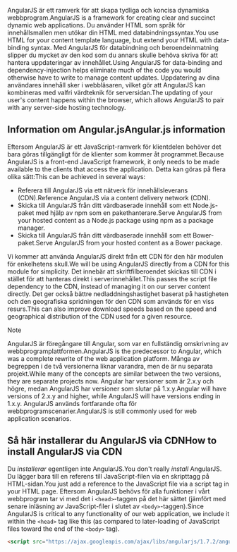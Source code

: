 <span data-ttu-id="d650c-101">AngularJS är ett ramverk för att skapa tydliga och koncisa dynamiska webbprogram.</span><span class="sxs-lookup"><span data-stu-id="d650c-101">AngularJS is a framework for creating clear and succinct dynamic web applications.</span></span> <span data-ttu-id="d650c-102">Du använder HTML som språk för innehållsmallen men utökar din HTML med databindningssyntax.</span><span class="sxs-lookup"><span data-stu-id="d650c-102">You use HTML for your content template language, but extend your HTML with data-binding syntax.</span></span> <span data-ttu-id="d650c-103">Med AngularJS för databindning och beroendeinmatning slipper du mycket av den kod som du annars skulle behöva skriva för att hantera uppdateringar av innehållet.</span><span class="sxs-lookup"><span data-stu-id="d650c-103">Using AngularJS for data-binding and dependency-injection helps eliminate much of the code you would otherwise have to write to manage content updates.</span></span> <span data-ttu-id="d650c-104">Uppdatering av dina användares innehåll sker i webbläsaren, vilket gör att AngularJS kan kombineras med valfri värdteknik för serversidan.</span><span class="sxs-lookup"><span data-stu-id="d650c-104">The updating of your user's content happens within the browser, which allows AngularJS to pair with any server-side hosting technology.</span></span>

## <a name="angularjs-information"></a><span data-ttu-id="d650c-105">Information om Angular.js</span><span class="sxs-lookup"><span data-stu-id="d650c-105">Angular.js information</span></span>

<span data-ttu-id="d650c-106">Eftersom AngularJS är ett JavaScript-ramverk för klientdelen behöver det bara göras tillgängligt för de klienter som kommer åt programmet.</span><span class="sxs-lookup"><span data-stu-id="d650c-106">Because AngularJS is a front-end JavaScript framework, it only needs to be made available to the clients that access the application.</span></span> <span data-ttu-id="d650c-107">Detta kan göras på flera olika sätt:</span><span class="sxs-lookup"><span data-stu-id="d650c-107">This can be achieved in several ways:</span></span>

- <span data-ttu-id="d650c-108">Referera till AngularJS via ett nätverk för innehållsleverans (CDN).</span><span class="sxs-lookup"><span data-stu-id="d650c-108">Reference AngularJS via a content delivery network (CDN).</span></span>
- <span data-ttu-id="d650c-109">Skicka till AngularJS från ditt värdbaserade innehåll som ett Node.js-paket med hjälp av npm som en pakethanterare.</span><span class="sxs-lookup"><span data-stu-id="d650c-109">Serve AngularJS from your hosted content as a Node.js package using npm as a package manager.</span></span>
- <span data-ttu-id="d650c-110">Skicka till AngularJS från ditt värdbaserade innehåll som ett Bower-paket.</span><span class="sxs-lookup"><span data-stu-id="d650c-110">Serve AngularJS from your hosted content as a Bower package.</span></span>

<span data-ttu-id="d650c-111">Vi kommer att använda AngularJS direkt från ett CDN för den här modulen för enkelhetens skull.</span><span class="sxs-lookup"><span data-stu-id="d650c-111">We will be using AngularJS directly from a CDN for this module for simplicity.</span></span> <span data-ttu-id="d650c-112">Det innebär att skriftfilberoendet skickas till CDN i stället för att hanteras direkt i serverinnehållet.</span><span class="sxs-lookup"><span data-stu-id="d650c-112">This passes the script file dependency to the CDN, instead of managing it on our server content directly.</span></span> <span data-ttu-id="d650c-113">Det ger också bättre nedladdningshastighet baserat på hastigheten och den geografiska spridningen för den CDN som används för en viss resurs.</span><span class="sxs-lookup"><span data-stu-id="d650c-113">This can also improve download speeds based on the speed and geographical distribution of the CDN used for a given resource.</span></span>

> [!NOTE]
> <span data-ttu-id="d650c-114">AngularJS är föregångare till Angular, som var en fullständig omskrivning av webbprogramplattformen.</span><span class="sxs-lookup"><span data-stu-id="d650c-114">AngularJS is the predecessor to Angular, which was a complete rewrite of the web application platform.</span></span> <span data-ttu-id="d650c-115">Många av begreppen i de två versionerna liknar varandra, men de är nu separata projekt.</span><span class="sxs-lookup"><span data-stu-id="d650c-115">While many of the concepts are similar between the two versions, they are separate projects now.</span></span> <span data-ttu-id="d650c-116">Angular har versioner som är 2.x.y och högre, medan AngularJS har versioner som slutar på 1.x.y.</span><span class="sxs-lookup"><span data-stu-id="d650c-116">Angular will have versions of 2.x.y and higher, while AngularJS will have versions ending in 1.x.y.</span></span> <span data-ttu-id="d650c-117">AngularJS används fortfarande ofta för webbprogramscenarier.</span><span class="sxs-lookup"><span data-stu-id="d650c-117">AngularJS is still commonly used for web application scenarios.</span></span>

## <a name="how-to-install-angularjs-via-cdn"></a><span data-ttu-id="d650c-118">Så här installerar du AngularJS via CDN</span><span class="sxs-lookup"><span data-stu-id="d650c-118">How to install AngularJS via CDN</span></span>

<span data-ttu-id="d650c-119">Du _installerar_ egentligen inte AngularJS.</span><span class="sxs-lookup"><span data-stu-id="d650c-119">You don't really _install_ AngularJS.</span></span> <span data-ttu-id="d650c-120">Du lägger bara till en referens till JavaScript-filen via en skripttagg på HTML-sidan.</span><span class="sxs-lookup"><span data-stu-id="d650c-120">You just add a reference to the JavaScript file via a script tag in your HTML page.</span></span> <span data-ttu-id="d650c-121">Eftersom AngularJS behövs för alla funktioner i vårt webbprogram tar vi med det i `<head>`-taggen på det här sättet (jämfört med senare inläsning av JavaScript-filer i slutet av `<body>`-taggen).</span><span class="sxs-lookup"><span data-stu-id="d650c-121">Since AngularJS is critical to any functionality of our web application, we include it within the `<head>` tag like this (as compared to later-loading of JavaScript files toward the end of the `<body>` tag).</span></span>

```html
<script src="https://ajax.googleapis.com/ajax/libs/angularjs/1.7.2/angular.min.js"></script>
```

